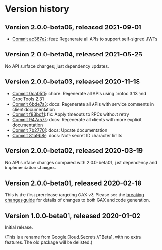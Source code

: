 # Version history

## Version 2.0.0-beta05, released 2021-09-01

- [Commit ac367e2](https://github.com/googleapis/google-cloud-dotnet/commit/ac367e2): feat: Regenerate all APIs to support self-signed JWTs

## Version 2.0.0-beta04, released 2021-05-26

No API surface changes; just dependency updates.

## Version 2.0.0-beta03, released 2020-11-18

- [Commit 0ca05f5](https://github.com/googleapis/google-cloud-dotnet/commit/0ca05f5): chore: Regenerate all APIs using protoc 3.13 and Grpc.Tools 2.31
- [Commit 6bde7a3](https://github.com/googleapis/google-cloud-dotnet/commit/6bde7a3): docs: Regenerate all APIs with service comments in client documentation
- [Commit f83bdf1](https://github.com/googleapis/google-cloud-dotnet/commit/f83bdf1): fix: Apply timeouts to RPCs without retry
- [Commit 947a573](https://github.com/googleapis/google-cloud-dotnet/commit/947a573): docs: Regenerate all clients with more explicit documentation
- [Commit 7b27701](https://github.com/googleapis/google-cloud-dotnet/commit/7b27701): docs: Update documentation
- [Commit 81a9b8e](https://github.com/googleapis/google-cloud-dotnet/commit/81a9b8e): docs: Note secret ID character limits

## Version 2.0.0-beta02, released 2020-03-19

No API surface changes compared with 2.0.0-beta01, just dependency
and implementation changes.

## Version 2.0.0-beta01, released 2020-02-18

This is the first prerelease targeting GAX v3. Please see the [breaking changes
guide](https://googleapis.github.io/google-cloud-dotnet/docs/guides/breaking-gax2.html)
for details of changes to both GAX and code generation.

## Version 1.0.0-beta01, released 2020-01-02

Initial release.

(This is a rename from Google.Cloud.Secrets.V1Beta1, with no extra features. The old package will be delisted.)
